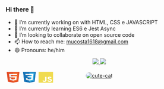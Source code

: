 ### Hi there 👋

- 🔭 I’m currently working on with HTML, CSS e JAVASCRIPT
- 🌱 I’m currently learning ES6 e Jest Async
- 👯 I’m looking to collaborate on open source code
- 📫 How to reach me: mucosta1618@gmail.com
- 😄 Pronouns: he/him

<div align="center">
  <a href="https://github.com/mu-costa">
  <img height="160em" src="https://github-readme-stats.vercel.app/api?username=mu-costa&show_icons=true&theme=dracula&include_all_commits=true&count_private=true"/>
  <img height="160em" src="https://github-readme-stats.vercel.app/api/top-langs/?username=mu-costa&layout=compact&langs_count=7&theme=dracula"/>
</div>
  
  <div align='center' style="display: inline-block;position:absolute"><br>
  <img align="center" alt="mu-HTML" height="30" width="40" src="https://raw.githubusercontent.com/devicons/devicon/master/icons/html5/html5-original.svg">
  <img align="center" alt="mu-CSS" height="30" width="40" src="https://raw.githubusercontent.com/devicons/devicon/master/icons/css3/css3-original.svg">
  <img align="center" alt="mu-Js" height="30" width="40" src="https://raw.githubusercontent.com/devicons/devicon/master/icons/javascript/javascript-plain.svg">
  </div>
  <br>
  <div align='center'>
    <img align='center' alt='cute-cat'style='border-radius:60px' src="https://media.giphy.com/media/vFKqnCdLPNOKc/giphy.gif" width="200"         height="200" />
  </div> 
  
